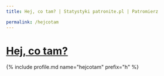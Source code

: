```yaml
---
title: Hej, co tam? | Statystyki patronite.pl | Patromierz

permalink: /hejcotam
---
```


# [Hej, co tam?](https://patronite.pl/hejcotam)

{% include profile.md name="hejcotam" prefix="h" %}
